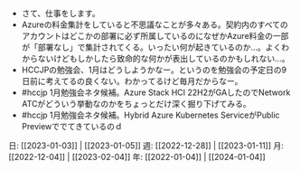 - さて、仕事をします。
- Azureの料金集計をしていると不思議なことが多々ある。契約内のすべてのアカウントはどこかの部署に必ず所属しているのになぜかAzure料金の一部が「部署なし」で集計されてくる。いったい何が起きているのか…。よくわからないけどもしかしたら致命的な何かが表出しているのかもしれない…。
- HCCJPの勉強会、1月はどうしようかなー。というのを勉強会の予定日の9日前に考えてるの良くない。わかってるけど毎月だからなー。
- #hccjp 1月勉強会ネタ候補。Azure Stack HCI 22H2がGAしたのでNetwork ATCがどういう挙動なのかをちょっとだけ深く掘り下げてみる。
- #hccjp 1月勉強会ネタ候補。Hybrid Azure Kubernetes ServiceがPublic Previewででてきているのｄ

日: [[2023-01-03]] | [[2023-01-05]]
週: [[2022-12-28]] | [[2023-01-11]]
月: [[2022-12-04]] | [[2023-02-04]]
年: [[2022-01-04]] | [[2024-01-04]]